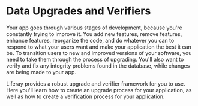 # Data Upgrades and Verifiers [](id=data-upgrades-and-verifiers)

Your app goes through various stages of development, because you're constantly
trying to improve it. You add new features, remove features, enhance features,
reorganize the code, and do whatever you can to respond to what your users want
and make your application the best it can be. To transition users to new and
improved versions of your software, you need to take them through the process of
upgrading. You'll also want to verify and fix any integrity problems found in 
the database, while changes are being made to your app.

Liferay provides a robust upgrade and verifier framework for you to use. Here 
you'll learn how to create an upgrade process for your application, as well as 
how to create a verification process for your application.
